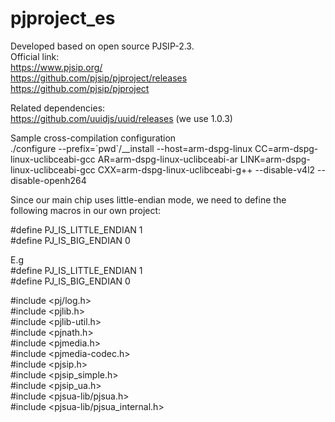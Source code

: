 # pjproject_es
Developed based on open source PJSIP-2.3.  
Official link:  
https://www.pjsip.org/  
https://github.com/pjsip/pjproject/releases  
https://github.com/pjsip/pjproject  


Related dependencies:  
https://github.com/uuidjs/uuid/releases
(we use 1.0.3)

Sample cross-compilation configuration  
./configure --prefix=\`pwd\`/__install --host=arm-dspg-linux CC=arm-dspg-linux-uclibceabi-gcc AR=arm-dspg-linux-uclibceabi-ar LINK=arm-dspg-linux-uclibceabi-gcc CXX=arm-dspg-linux-uclibceabi-g++ --disable-v4l2 --disable-openh264  

Since our main chip uses little-endian mode, we need to define the following macros in our own project:  

#define PJ_IS_LITTLE_ENDIAN 1  
#define PJ_IS_BIG_ENDIAN 0  

E.g  
#define PJ_IS_LITTLE_ENDIAN			1  
#define PJ_IS_BIG_ENDIAN			  0  

#include <pj/log.h>  
#include <pjlib.h>  
#include <pjlib-util.h>  
#include <pjnath.h>  
#include <pjmedia.h>  
#include <pjmedia-codec.h>  
#include <pjsip.h>  
#include <pjsip_simple.h>  
#include <pjsip_ua.h>  
#include <pjsua-lib/pjsua.h>  
#include <pjsua-lib/pjsua_internal.h>  
